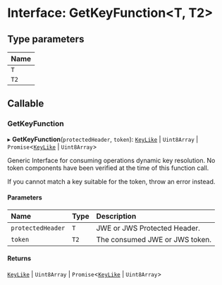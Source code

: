 # Interface: GetKeyFunction<T, T2\>

## Type parameters

| Name |
| :------ |
| `T` |
| `T2` |

## Callable

### GetKeyFunction

▸ **GetKeyFunction**(`protectedHeader`, `token`): [`KeyLike`](../types/types.KeyLike.md) \| `Uint8Array` \| `Promise`<[`KeyLike`](../types/types.KeyLike.md) \| `Uint8Array`\>

Generic Interface for consuming operations dynamic key resolution.
No token components have been verified at the time of this function call.

If you cannot match a key suitable for the token, throw an error instead.

#### Parameters

| Name | Type | Description |
| :------ | :------ | :------ |
| `protectedHeader` | `T` | JWE or JWS Protected Header. |
| `token` | `T2` | The consumed JWE or JWS token. |

#### Returns

[`KeyLike`](../types/types.KeyLike.md) \| `Uint8Array` \| `Promise`<[`KeyLike`](../types/types.KeyLike.md) \| `Uint8Array`\>
